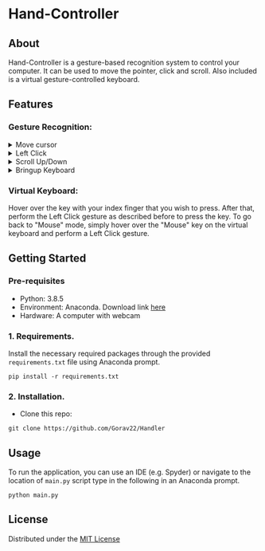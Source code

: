 # Hand-Controller

## About
Hand-Controller is a gesture-based recognition system to control your computer. 
It can be used to move the pointer, click and scroll. Also included is a virtual 
gesture-controlled keyboard.

## Features
### Gesture Recognition:
<details>
<summary>Move cursor</summary>
 <figure>
  <figcaption>Move cursor. Used when only the index finger is pointing up.
  This gesture moves the cursor to the desired location. Speed of the cursor 
  movement is proportional to the speed of hand.</figcaption>
</figure>
</details>

<details>
<summary>Left Click</summary>
 <figure>
  <figcaption>Left Click. Used when only the index and middle finger is pointing up 
  and close together. The distance between the tip of the index and middle finger 
  is calculated. If the distance is below the threshold, a single left click is 
  performed.</figcaption>
</figure>
</details>

<details>
<summary>Scroll Up/Down</summary>
 <figure>
  <figcaption>Scroll Up/Down. Used when only the index, middle and ring finger 
  is pointing up. Scroll direction and speed is controlled by the location of 
  tip of the index finger.</figcaption>
</figure>
</details>

<details>
<summary>Bringup Keyboard</summary>
 <figure>
  <figcaption>Bringup Keyboard. Used when only the index, middle, ring and pinky 
  finger. Brings up the virtual gesture-controlled keyboard for typing.</figcaption>
</figure>
</details>

### Virtual Keyboard:
Hover over the key with your index finger that you wish to press. After that, perform
the Left Click gesture as described before to press the key. To go back to "Mouse"
mode, simply hover over the "Mouse" key on the virtual keyboard and perform a
Left Click gesture.

## Getting Started
### Pre-requisites
- Python: 3.8.5
- Environment: Anaconda. Download link [here](https://www.anaconda.com/products/individual)
- Hardware: A computer with webcam

### 1. Requirements.
Install the necessary required packages through the provided `requirements.txt`
file using Anaconda prompt.
```
pip install -r requirements.txt
```

### 2. Installation.
- Clone this repo:
```
git clone https://github.com/Gorav22/Handler
```

## Usage
To run the application, you can use an IDE (e.g. Spyder) or navigate to the
location of `main.py` script type in the following in an Anaconda prompt.
```
python main.py
```

## License
Distributed under the [MIT License](LICENSE)